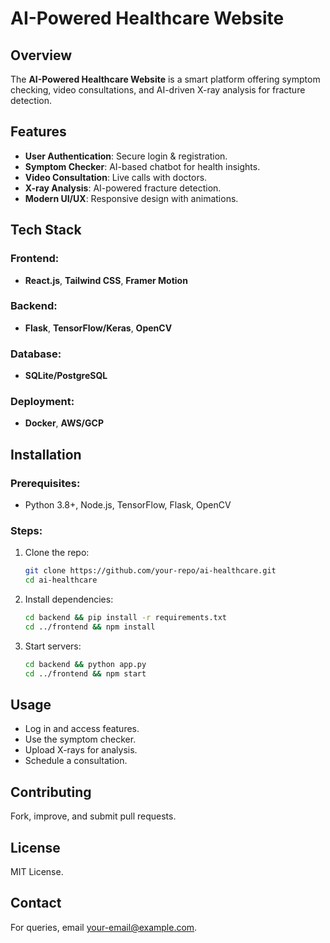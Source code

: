 # AI-Powered Healthcare Website

## Overview
The **AI-Powered Healthcare Website** is a smart platform offering symptom checking, video consultations, and AI-driven X-ray analysis for fracture detection.

## Features
- **User Authentication**: Secure login & registration.
- **Symptom Checker**: AI-based chatbot for health insights.
- **Video Consultation**: Live calls with doctors.
- **X-ray Analysis**: AI-powered fracture detection.
- **Modern UI/UX**: Responsive design with animations.

## Tech Stack
### Frontend:
- **React.js**, **Tailwind CSS**, **Framer Motion**
### Backend:
- **Flask**, **TensorFlow/Keras**, **OpenCV**
### Database:
- **SQLite/PostgreSQL**
### Deployment:
- **Docker**, **AWS/GCP**

## Installation
### Prerequisites:
- Python 3.8+, Node.js, TensorFlow, Flask, OpenCV

### Steps:
1. Clone the repo:
   ```sh
   git clone https://github.com/your-repo/ai-healthcare.git
   cd ai-healthcare
   ```
2. Install dependencies:
   ```sh
   cd backend && pip install -r requirements.txt
   cd ../frontend && npm install
   ```
3. Start servers:
   ```sh
   cd backend && python app.py
   cd ../frontend && npm start
   ```

## Usage
- Log in and access features.
- Use the symptom checker.
- Upload X-rays for analysis.
- Schedule a consultation.

## Contributing
Fork, improve, and submit pull requests.

## License
MIT License.

## Contact
For queries, email [your-email@example.com](mailto:arunaabhs@gmail.com).

